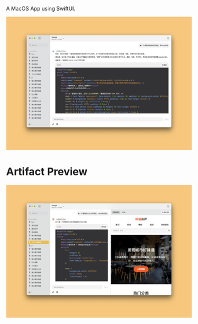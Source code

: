 A MacOS App using SwiftUI.

![preview](./PreviewImage/preview-image.png)

# Artifact Preview

![artifact](./PreviewImage/artifactPreview.png)
